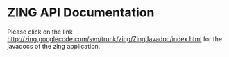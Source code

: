 # ZING API Documentation #

Please click on the link http://zing.googlecode.com/svn/trunk/zing/ZingJavadoc/index.html for the javadocs of the zing application.